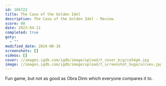 ```yaml
---
id: 166722
title: The Case of the Golden Idol
description: The Case of the Golden Idol - Review
score: 80
date: 2023-04-11
completed: true
goty:
  - ""
modified_date: 2024-08-16
screenshots: []
videos: []
cover: //images.igdb.com/igdb/image/upload/t_cover_big/co54g4.jpg
image: //images.igdb.com/igdb/image/upload/t_screenshot_huge/sccxeu.jpg
---
```

Fun game, but not as good as Obra Dinn which everyone compares it to.